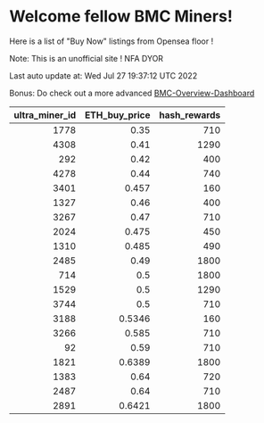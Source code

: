 # Welcome fellow BMC Miners!
Here is a list of "Buy Now" listings from Opensea floor !

Note: This is an unofficial site ! NFA DYOR

Last auto update at: Wed Jul 27 19:37:12 UTC 2022

Bonus: Do check out a more advanced [BMC-Overview-Dashboard](https://dune.com/defifunk/BMC-Overview-Dashboard)


|   ultra_miner_id |   ETH_buy_price |   hash_rewards |
|-----------------:|----------------:|---------------:|
|             1778 |          0.35   |            710 |
|             4308 |          0.41   |           1290 |
|              292 |          0.42   |            400 |
|             4278 |          0.44   |            740 |
|             3401 |          0.457  |            160 |
|             1327 |          0.46   |            400 |
|             3267 |          0.47   |            710 |
|             2024 |          0.475  |            450 |
|             1310 |          0.485  |            490 |
|             2485 |          0.49   |           1800 |
|              714 |          0.5    |           1800 |
|             1529 |          0.5    |           1290 |
|             3744 |          0.5    |            710 |
|             3188 |          0.5346 |            160 |
|             3266 |          0.585  |            710 |
|               92 |          0.59   |            710 |
|             1821 |          0.6389 |           1800 |
|             1383 |          0.64   |            720 |
|             2487 |          0.64   |            710 |
|             2891 |          0.6421 |           1800 |